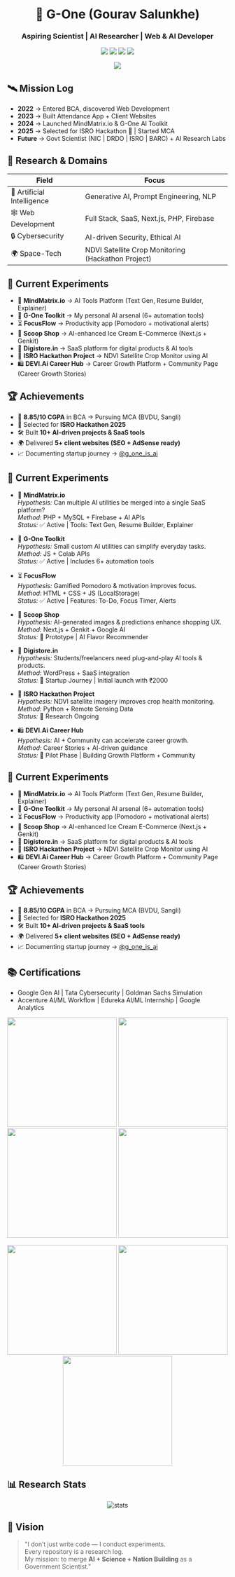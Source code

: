 <h1 align="center">🔬 G-One (Gourav Salunkhe)</h1>
<h3 align="center">Aspiring Scientist | AI Researcher | Web & AI Developer</h3>

<p align="center">
  <img src="https://img.shields.io/badge/AI-Research-blue" />
  <img src="https://img.shields.io/badge/Web-Development-green" />
  <img src="https://img.shields.io/badge/Automation-yellow" />
  <img src="https://komarev.com/ghpvc/?username=Gourav-512&label=Profile%20Views&color=blueviolet&style=flat" />
</p>

<p align="center">
  <img src="https://readme-typing-svg.herokuapp.com?size=22&duration=4000&color=1ABC9C&center=true&vCenter=true&lines=Exploring+AI+%26+Automation;Future+Government+Scientist;Open+Source+Researcher;Building+SaaS+%2B+AI+Platforms" />
</p>

## 🛰 Mission Log

- **2022** → Entered BCA, discovered Web Development  
- **2023** → Built Attendance App + Client Websites  
- **2024** → Launched MindMatrix.io & G-One AI Toolkit  
- **2025** → Selected for ISRO Hackathon 🚀 | Started MCA  
- **Future** → Govt Scientist (NIC | DRDO | ISRO | BARC) + AI Research Labs  

## 🧠 Research & Domains

| Field | Focus |
|-------|-------|
| 🤖 Artificial Intelligence | Generative AI, Prompt Engineering, NLP |
| 🕸 Web Development | Full Stack, SaaS, Next.js, PHP, Firebase |
| 🔒 Cybersecurity | AI-driven Security, Ethical AI |
| 🌍 Space-Tech | NDVI Satellite Crop Monitoring (Hackathon Project) |


## 🔭 Current Experiments

- 🧪 **MindMatrix.io** → AI Tools Platform (Text Gen, Resume Builder, Explainer)  
- 🧰 **G-One Toolkit** → My personal AI arsenal (6+ automation tools)  
- ⏳ **FocusFlow** → Productivity app (Pomodoro + motivational alerts)  
- 🍦 **Scoop Shop** → AI-enhanced Ice Cream E-Commerce (Next.js + Genkit)  
- 🛒 **Digistore.in** → SaaS platform for digital products & AI tools  
- 🌱 **ISRO Hackathon Project** → NDVI Satellite Crop Monitor using AI  
- 🛍 **DEVI.Ai Career Hub** → Career Growth Platform + Community Page (Career Growth Stories) 


## 🏆 Achievements
- 🎯 **8.85/10 CGPA** in BCA → Pursuing MCA (BVDU, Sangli)  
- 🚀 Selected for **ISRO Hackathon 2025**  
- 🛠 Built **10+ AI-driven projects & SaaS tools**  
- 🌍 Delivered **5+ client websites (SEO + AdSense ready)**  
- 📈 Documenting startup journey → [@g_one_is_ai](https://instagram.com/g_one_is_ai)

## 🔭 Current Experiments

- 🧪 **MindMatrix.io**  
  *Hypothesis:* Can multiple AI utilities be merged into a single SaaS platform?  
  *Method:* PHP + MySQL + Firebase + AI APIs  
  *Status:* ✅ Active | Tools: Text Gen, Resume Builder, Explainer  

- 🧰 **G-One Toolkit**  
  *Hypothesis:* Small custom AI utilities can simplify everyday tasks.  
  *Method:* JS + Colab APIs  
  *Status:* ✅ Active | Includes 6+ automation tools  

- ⏳ **FocusFlow**  
  *Hypothesis:* Gamified Pomodoro & motivation improves focus.  
  *Method:* HTML + CSS + JS (LocalStorage)  
  *Status:* ✅ Active | Features: To-Do, Focus Timer, Alerts  

- 🍦 **Scoop Shop**  
  *Hypothesis:* AI-generated images & predictions enhance shopping UX.  
  *Method:* Next.js + Genkit + Google AI  
  *Status:* 🧪 Prototype | AI Flavor Recommender  

- 🛒 **Digistore.in**  
  *Hypothesis:* Students/freelancers need plug-and-play AI tools & products.  
  *Method:* WordPress + SaaS integration  
  *Status:* 🚀 Startup Journey | Initial launch with ₹2000  

- 🌱 **ISRO Hackathon Project**  
  *Hypothesis:* NDVI satellite imagery improves crop health monitoring.  
  *Method:* Python + Remote Sensing Data  
  *Status:* 📡 Research Ongoing  

- 🛍 **DEVI.Ai Career Hub**  
  *Hypothesis:* AI + Community can accelerate career growth.  
  *Method:* Career Stories + AI-driven guidance  
  *Status:* 🌟 Pilot Phase | Building Growth Platform + Community
## 🔭 Current Experiments

- 🧪 **MindMatrix.io** → AI Tools Platform (Text Gen, Resume Builder, Explainer)  
- 🧰 **G-One Toolkit** → My personal AI arsenal (6+ automation tools)  
- ⏳ **FocusFlow** → Productivity app (Pomodoro + motivational alerts)  
- 🍦 **Scoop Shop** → AI-enhanced Ice Cream E-Commerce (Next.js + Genkit)  
- 🛒 **Digistore.in** → SaaS platform for digital products & AI tools  
- 🌱 **ISRO Hackathon Project** → NDVI Satellite Crop Monitor using AI  
- 🛍 **DEVI.Ai Career Hub** → Career Growth Platform + Community Page (Career Growth Stories) 


## 🏆 Achievements
- 🎯 **8.85/10 CGPA** in BCA → Pursuing MCA (BVDU, Sangli)  
- 🚀 Selected for **ISRO Hackathon 2025**  
- 🛠 Built **10+ AI-driven projects & SaaS tools**  
- 🌍 Delivered **5+ client websites (SEO + AdSense ready)**  
- 📈 Documenting startup journey → [@g_one_is_ai](https://instagram.com/g_one_is_ai)


## 📚 Certifications
- Google Gen AI | Tata Cybersecurity | Goldman Sachs Simulation  
- Accenture AI/ML Workflow | Edureka AI/ML Internship | Google Analytics  

<p align="center">
  <img src="https://github.com/user-attachments/assets/3c85f713-d9f8-4d25-ac7f-510e40fe593a" width="250" />
  <img src="https://github.com/user-attachments/assets/2eaf26bf-2910-4e78-9b75-c4344e410469" width="250" />
  <img src="https://github.com/user-attachments/assets/d96ad19f-008f-44e0-a917-f0a746746201" width="250" />
  <img src="https://github.com/user-attachments/assets/9c64726d-5b9a-4093-8b8e-7751c7e7a385" width="250" />
</p>

<p align="center">
  <img src="https://github.com/user-attachments/assets/c16868f2-bc63-42f7-98e3-e7f2d47f17d8" width="250" />
  <img src="https://github.com/user-attachments/assets/95c36ffb-d071-4494-9045-a53f2ed639c3" width="250" />
  <img src="https://github.com/user-attachments/assets/3a55fabe-6d96-4c0f-a833-7793e3605ff1" width="250" />
</p>







## 📊 Research Stats

<p align="center">
  <img src="https://github-readme-stats.vercel.app/api?username=Gourav-512&show_icons=true&theme=radical" alt="stats"/>
</p>



## 🌌 Vision

> "I don’t just write code — I conduct experiments.  
> Every repository is a research log.  
> My mission: to merge **AI + Science + Nation Building** as a Government Scientist."
